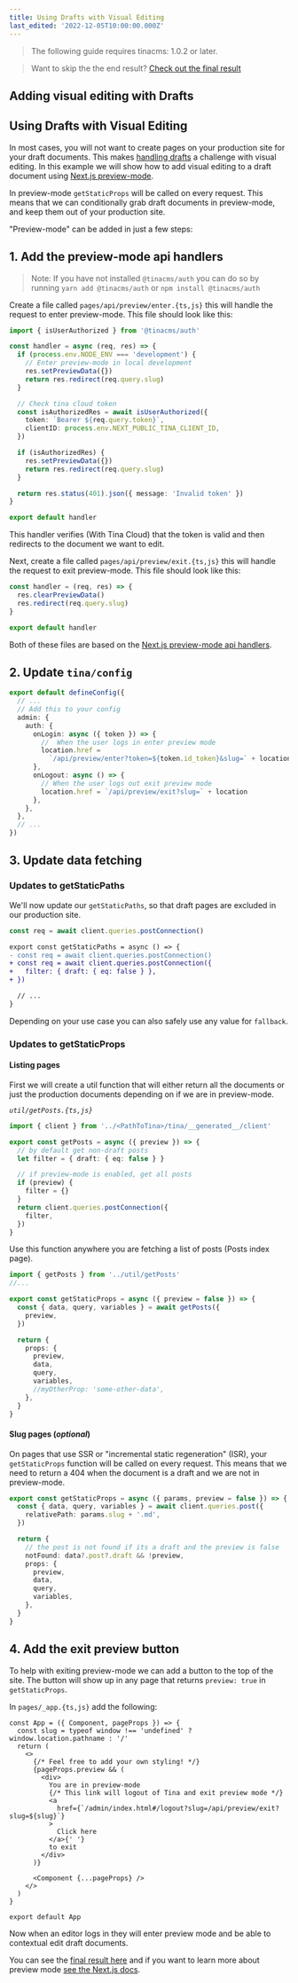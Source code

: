 ```yaml
---
title: Using Drafts with Visual Editing
last_edited: '2022-12-05T10:00:00.000Z'
---
```


> The following guide requires tinacms: 1.0.2 or later.

> Want to skip the the end result? [Check out the final result](https://github.com/tinacms/tina-barebones-starter-preview-mode)

## Adding visual editing with Drafts

## Using Drafts with Visual Editing

In most cases, you will not want to create pages on your production site for your draft documents. This makes [handling drafts](/docs/drafts/overview/) a challenge with visual editing. In this example we will show how to add visual editing to a draft document using [Next.js preview-mode](https://nextjs.org/docs/advanced-features/preview-mode).

In preview-mode `getStaticProps` will be called on every request. This means that we can conditionally grab draft documents in preview-mode, and keep them out of your production site.

"Preview-mode" can be added in just a few steps:

## 1. Add the preview-mode api handlers

> Note: If you have not installed `@tinacms/auth` you can do so by running `yarn add @tinacms/auth` or `npm install @tinacms/auth`

Create a file called `pages/api/preview/enter.{ts,js}` this will handle the request to enter preview-mode. This file should look like this:

```ts
import { isUserAuthorized } from '@tinacms/auth'

const handler = async (req, res) => {
  if (process.env.NODE_ENV === 'development') {
    // Enter preview-mode in local development
    res.setPreviewData({})
    return res.redirect(req.query.slug)
  }

  // Check tina cloud token
  const isAuthorizedRes = await isUserAuthorized({
    token: `Bearer ${req.query.token}`,
    clientID: process.env.NEXT_PUBLIC_TINA_CLIENT_ID,
  })

  if (isAuthorizedRes) {
    res.setPreviewData({})
    return res.redirect(req.query.slug)
  }

  return res.status(401).json({ message: 'Invalid token' })
}

export default handler
```

This handler verifies (With Tina Cloud) that the token is valid and then redirects to the document we want to edit.

Next, create a file called `pages/api/preview/exit.{ts,js}` this will handle the request to exit preview-mode. This file should look like this:

```ts
const handler = (req, res) => {
  res.clearPreviewData()
  res.redirect(req.query.slug)
}

export default handler
```

Both of these files are based on the [Next.js preview-mode api handlers](https://nextjs.org/docs/advanced-features/preview-mode#step-1-create-and-access-a-preview-api-route).

## 2. Update `tina/config`

```ts
export default defineConfig({
  // ...
  // Add this to your config
  admin: {
    auth: {
      onLogin: async ({ token }) => {
        //  When the user logs in enter preview mode
        location.href =
          `/api/preview/enter?token=${token.id_token}&slug=` + location
      },
      onLogout: async () => {
        // When the user logs out exit preview mode
        location.href = `/api/preview/exit?slug=` + location
      },
    },
  },
  // ...
})
```

## 3. Update data fetching

### Updates to getStaticPaths

We'll now update our `getStaticPaths`, so that draft pages are excluded in our production site.

```ts
const req = await client.queries.postConnection()
```

```diff
export const getStaticPaths = async () => {
- const req = await client.queries.postConnection()
+ const req = await client.queries.postConnection({
+   filter: { draft: { eq: false } },
+ })

  // ...
}
```

Depending on your use case you can also safely use any value for `fallback`.

### Updates to getStaticProps

#### Listing pages

First we will create a util function that will either return all the documents or just the production documents depending on if we are in preview-mode.

_`util/getPosts.{ts,js}`_

```ts
import { client } from '../<PathToTina>/tina/__generated__/client'

export const getPosts = async ({ preview }) => {
  // by default get non-draft posts
  let filter = { draft: { eq: false } }

  // if preview-mode is enabled, get all posts
  if (preview) {
    filter = {}
  }
  return client.queries.postConnection({
    filter,
  })
}
```

Use this function anywhere you are fetching a list of posts (Posts index page).

```ts
import { getPosts } from '../util/getPosts'
//...

export const getStaticProps = async ({ preview = false }) => {
  const { data, query, variables } = await getPosts({
    preview,
  })

  return {
    props: {
      preview,
      data,
      query,
      variables,
      //myOtherProp: 'some-other-data',
    },
  }
}
```

#### Slug pages (_optional_)

On pages that use SSR or "incremental static regeneration" (ISR), your `getStaticProps` function will be called on every request. This means that we need to return a 404 when the document is a draft and we are not in preview-mode.

```ts
export const getStaticProps = async ({ params, preview = false }) => {
  const { data, query, variables } = await client.queries.post({
    relativePath: params.slug + '.md',
  })

  return {
    // the post is not found if its a draft and the preview is false
    notFound: data?.post?.draft && !preview,
    props: {
      preview,
      data,
      query,
      variables,
    },
  }
}
```

## 4. Add the exit preview button

To help with exiting preview-mode we can add a button to the top of the site. The button will show up in any page that returns `preview: true` in `getStaticProps`.

In `pages/_app.{ts,js}` add the following:

```tsx
const App = ({ Component, pageProps }) => {
  const slug = typeof window !== 'undefined' ? window.location.pathname : '/'
  return (
    <>
      {/* Feel free to add your own styling! */}
      {pageProps.preview && (
        <div>
          You are in preview-mode
          {/* This link will logout of Tina and exit preview mode */}
          <a
            href={`/admin/index.html#/logout?slug=/api/preview/exit?slug=${slug}`}
          >
            Click here
          </a>{' '}
          to exit
        </div>
      )}

      <Component {...pageProps} />
    </>
  )
}

export default App
```

Now when an editor logs in they will enter preview mode and be able to contextual edit draft documents.

You can see the [final result here](https://github.com/tinacms/tina-barebones-starter-preview-mode) and if you want to learn more about preview mode [see the Next.js docs](https://nextjs.org/docs/advanced-features/preview-mode).
